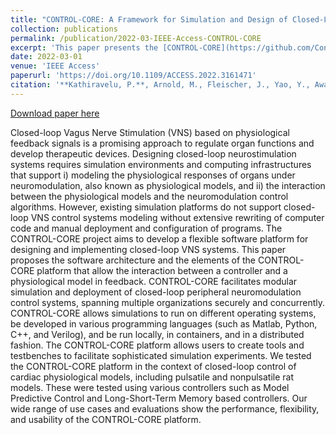 ```yaml
---
title: "CONTROL-CORE: A Framework for Simulation and Design of Closed-Loop Peripheral Neuromodulation Control Systems."
collection: publications
permalink: /publication/2022-03-IEEE-Access-CONTROL-CORE
excerpt: 'This paper presents the [CONTROL-CORE](https://github.com/ControlCore-Project/) framework for the design and simulation of neuromodulation control systems.'
date: 2022-03-01
venue: 'IEEE Access'
paperurl: 'https://doi.org/10.1109/ACCESS.2022.3161471'
citation: '**Kathiravelu, P.**, Arnold, M., Fleischer, J., Yao, Y., Awasthi, S., Goel, A. K., Branen, A., Sarikhani, P., Kumar, G., Kothare, M. V., and Mahmoudi, B. CONTROL-CORE: A Framework for Simulation and Design of Closed-Loop Peripheral Neuromodulation Control Systems. In IEEE Access. (IF: 3.745, Q1). 10, 36268-36285. March 2022.'
---
```


[Download paper here](https://doi.org/10.1109/ACCESS.2022.3161471)

Closed-loop Vagus Nerve Stimulation (VNS) based on physiological feedback signals is a promising approach to regulate organ functions and develop therapeutic devices. Designing closed-loop neurostimulation systems requires simulation environments and computing infrastructures that support i) modeling the physiological responses of organs under neuromodulation, also known as physiological models, and ii) the interaction between the physiological models and the neuromodulation control algorithms. However, existing simulation platforms do not support closed-loop VNS control systems modeling without extensive rewriting of computer code and manual deployment and configuration of programs. The CONTROL-CORE project aims to develop a flexible software platform for designing and implementing closed-loop VNS systems. This paper proposes the software architecture and the elements of the CONTROL-CORE platform that allow the interaction between a controller and a physiological model in feedback. CONTROL-CORE facilitates modular simulation and deployment of closed-loop peripheral neuromodulation control systems, spanning multiple organizations securely and concurrently. CONTROL-CORE allows simulations to run on different operating systems, be developed in various programming languages (such as Matlab, Python, C++, and Verilog), and be run locally, in containers, and in a distributed fashion. The CONTROL-CORE platform allows users to create tools and testbenches to facilitate sophisticated simulation experiments. We tested the CONTROL-CORE platform in the context of closed-loop control of cardiac physiological models, including pulsatile and nonpulsatile rat models. These were tested using various controllers such as Model Predictive Control and Long-Short-Term Memory based controllers. Our wide range of use cases and evaluations show the performance, flexibility, and usability of the CONTROL-CORE platform.
